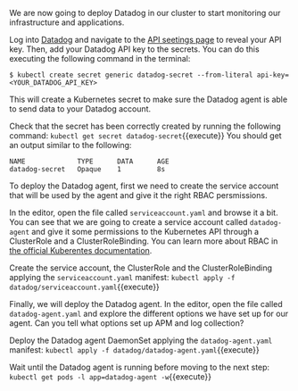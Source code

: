 We are now going to deploy Datadog in our cluster to start monitoring our infrastructure and applications.

Log into [Datadog](https://app.datadoghq.com/) and navigate to the [API seetings page](https://app.datadoghq.com/account/settings#api) to reveal your API key. Then, add your Datadog API key to the secrets. You can do this executing the following command in the terminal:

```
$ kubectl create secret generic datadog-secret --from-literal api-key=<YOUR_DATADOG_API_KEY>
```

This will create a Kubernetes secret to make sure the Datadog agent is able to send data to your Datadog account.

Check that the secret has been correctly created by running the following command: `kubectl get secret datadog-secret`{{execute}} You should get an output similar to the following:

```
NAME             TYPE      DATA      AGE
datadog-secret   Opaque    1         8s
```

To deploy the Datadog agent, first we need to create the service account that will be used by the agent and give it the right RBAC persmissions.

In the editor, open the file called `serviceaccount.yaml` and browse it a bit. You can see that we are going to create a service account called `datadog-agent` and give it some permissions to the Kubernetes API through a ClusterRole and a ClusterRoleBinding. You can learn more about RBAC in [the official Kuberentes documentation](https://kubernetes.io/docs/reference/access-authn-authz/rbac/).

Create the service account, the ClusterRole and the ClusterRoleBinding applying the `serviceaccount.yaml` manifest: `kubectl apply -f datadog/serviceaccount.yaml`{{execute}}

Finally, we will deploy the Datadog agent. In the editor, open the file called `datadog-agent.yaml` and explore the different options we have set up for our agent. Can you tell what options set up APM and log collection?

Deploy the Datadog agent DaemonSet applying the `datadog-agent.yaml` manifest: `kubectl apply -f datadog/datadog-agent.yaml`{{execute}}

Wait until the Datadog agent is running before moving to the next step: `kubectl get pods -l app=datadog-agent -w`{{execute}}